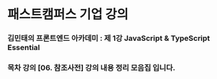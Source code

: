 # 패스트캠퍼스 기업 강의
### 김민태의 프론트엔드 아카데미 : 제 1강 JavaScript & TypeScript Essential
### 목차 강의 [06. 참조사전] 강의 내용 정리 모음집 입니다.
